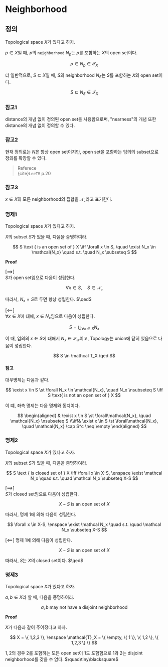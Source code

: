 # Neighborhood

## 정의
Topological space $X$가 있다고 하자.

$p \in X$일 때, $p$의 `neighborhood` $N_p$는 $p$를 포함하는 $X$의 open set이다.

$$ p \in N_p \in \mathcal T_X $$

더 일반적으로, $S \subseteq X$일 때, $S$의 neighborhood $N_S$는 $S$를 포함하는 $X$의 open set이다.

$$ S \subseteq N_S \in \mathcal T_X $$

### 참고1
distance의 개념 없이 정의된 open set을 사용함으로써, "nearness"의 개념 또한 distance의 개념 없이 정의할 수 있다.

### 참고2
현재 정의로는 $N$은 항상 open set이지만,  open set을 포함하는 임의의 subset으로 정의를 확장할 수 있다.

> Referece  
> {cite}`LeeTM` p.20
 
### 참고3
$x \in X$의 모든 neighborhood의 집합을 $\mathcal{N_x}$라고 표기한다.


### 명제1
Topological space $X$가 있다고 하자.

$X$의 subset $S$가 있을 때, 다음을 증명하여라.

$$ S \text { is an open set of } X \iff \forall x \in S, \quad \exist N_x \in \mathcal{N_x} \quad s.t. \quad N_x \subseteq S $$

**Proof**

[$\implies$]  
$S$가 open set임으로 다음이 성립한다.

$$ \forall x \in S, \quad S \in \mathcal{N_x} $$

따라서, $N_x = S$로 두면 항상 성립한다. $\qed$

[$\impliedby$]  
$\forall x \in X$에 대해, $x \in N_x$임으로 다음이 성립한다.

$$ S = \bigcup_{\forall x \in S} N_x $$

이 때, 임의의 $x \in S$에 대해서 $N_x \in \mathcal{T_X}$이고, Topology는 union에 닫혀 있음으로 다음이 성립한다.

$$ S \in \mathcal T_X \qed $$

#### 참고
대우명제는 다음과 같다.

$$ \exist x \in S \st \forall N_x \in \mathcal{N_x}, \quad N_x \nsubseteq S \iff S \text{ is not an open set of } X $$

이 떄, 좌측 명제는 다음 명제와 동치이다.

$$ \begin{aligned} & \exist x \in S \st \forall\mathcal{N_x}, \quad \mathcal{N_x} \nsubseteq S \\\iff& \exist x \in S \st \forall\mathcal{N_x}, \quad \mathcal{N_x} \cap S^c \neq \empty \end{aligned} $$

### 명제2
Topological space $X$가 있다고 하자.

$X$의 subset $S$가 있을 때, 다음을 증명하여라.

$$ S \text { is closed set of } X \iff \forall x \in X-S, \enspace \exist \mathcal N_x \quad s.t. \quad \mathcal N_x \subseteq X-S $$

[$\implies$]  
$S$가 closed set임으로 다음이 성립한다.

$$ X-S \text{ is an open set of } X $$

따라서, 명제 1에 의해 다음이 성립한다.

$$ \forall x \in X-S, \enspace \exist \mathcal N_x \quad s.t. \quad \mathcal N_x \subseteq X-S $$

[$\impliedby$] 
명제 1에 의해 다음이 성립한다.

$$ X-S \text{ is an open set of } X $$

따라서, $S$는 $X$의 closed set이다. $\qed$

### 명제3
Topological space $X$가 있다고 하자.

$a,b \in X$라 할 때, 다음을 증명하여라.

$$ a,b \text{ may not have a disjoint neighborhood} $$

**Proof**

$X$가 다음과 같이 주어졌다고 하자.

$$ X = \{ 1,2,3 \}, \enspace \mathcal{T}_X = \{ \empty, \{ 1 \}, \{ 1,2 \}, \{ 1,2,3 \} \} $$

$1,2$의 경우 $2$를 포함하는 모든 open set이 $1$도 포함함으로 $1$과 $2$는 disjoint neighborhood를 갖을 수 없다. $\quad\tiny\blacksquare$

